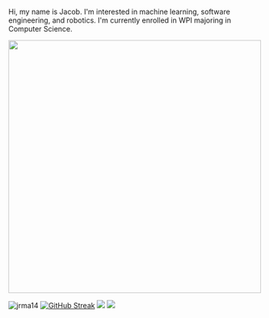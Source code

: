 Hi, my name is Jacob.
I'm interested in machine learning, software engineering, and robotics.
I'm currently enrolled in WPI majoring in Computer Science.

<img height=500px src="https://cdn.discordapp.com/attachments/701535716022288436/1127416953582145546/If_you_see_this_say_hi.JPG"/> 

<img src="https://komarev.com/ghpvc/?username=jrma14&label=Profile%20views&color=blue&style=plastic"
    alt="jrma14" /> 
[![GitHub Streak](https://streak-stats.demolab.com/?user=jrma14&mode=weekly&theme=dark)](https://git.io/streak-stats)
<img src="https://github-profile-trophy.vercel.app/?username=jrma14&theme=juicyfresh&no-bg=true" />
<img src="https://readme-typing-svg.herokuapp.com?color=%2336BCF7&center=true&vCenter=true&lines=Hello;Work+In+Progress;"></a>

